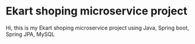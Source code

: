 # Ekart shoping microservice project
Hi, this is my Ekart shoping microservice project using Java, Spring boot, Spring JPA, MySQL
